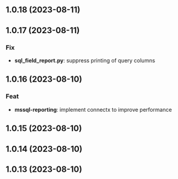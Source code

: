 ## 1.0.18 (2023-08-11)

## 1.0.17 (2023-08-11)

### Fix

- **sql_field_report.py**: suppress printing of query columns

## 1.0.16 (2023-08-10)

### Feat

- **mssql-reporting**: implement connectx to improve performance

## 1.0.15 (2023-08-10)

## 1.0.14 (2023-08-10)

## 1.0.13 (2023-08-10)
